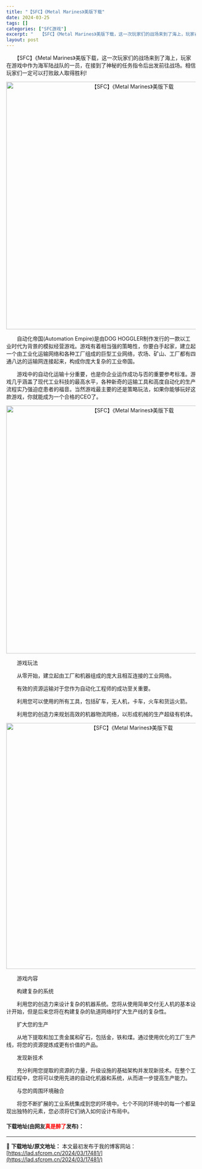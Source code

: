 ```yaml
---
title: "【SFC】《Metal Marines》美版下载"
date: 2024-03-25
tags: []
categories: ["SFC游戏"]
excerpt: "　　【SFC】《Metal Marines》美版下载，这一次玩家们的战场来到了海上，玩家在游戏中作为海军陆战队的一员，在接到了神秘的任务指令后出发前往战场。相信玩家们一定可以打败敌人取得胜利! 　　自动化帝国(Automation Empire)是由DOG HOGGLER制作发行的一款以工业时代为背&hellip;"
layout: post
---
```


 <p>　　【SFC】《Metal Marines》美版下载，这一次玩家们的战场来到了海上，玩家在游戏中作为海军陆战队的一员，在接到了神秘的任务指令后出发前往战场。相信玩家们一定可以打败敌人取得胜利!</p> <p align="center"><img align="" border="0" src="https://lad.sfcrom.cn/wp-content/uploads/2024/03/20240325_6600c1a047bbc.png" width="656" alt="【SFC】《Metal Marines》美版下载" /></p> <p>　　自动化帝国(Automation Empire)是由DOG HOGGLER制作发行的一款以工业时代为背景的模拟经营游戏。游戏有着相当强的策略性，你要白手起家，建立起一个由工业化运输网络和各种工厂组成的巨型工业网络，农场、矿山、工厂都有四通八达的运输网连接起来，构成你庞大复杂的工业帝国。</p> <p>　　游戏中的自动化运输十分重要，也是你企业运作成功与否的重要参考标准。游戏几乎涵盖了现代工业科技的最高水平，各种新奇的运输工具和高度自动化的生产流程实乃强迫症患者的福音。当然游戏最主要的还是策略玩法，如果你能够玩好这款游戏，你就能成为一个合格的CEO了。</p> <p align="center"><img align="" border="0" src="https://lad.sfcrom.cn/wp-content/uploads/2024/03/20240325_6600c1a21c736.png" width="657" alt="【SFC】《Metal Marines》美版下载" /></p> <p>　　游戏玩法</p> <p>　　从零开始，建立起由工厂和机器组成的庞大且相互连接的工业网络。</p> <p>　　有效的资源运输对于您作为自动化工程师的成功至关重要。</p> <p>　　利用您可以使用的所有工具，包括矿车，无人机，卡车，火车和货运火箭。</p> <p>　　利用您的创造力来规划高效的机器物流网络，以形成机械的生产超级有机体。</p> <p align="center"><img align="" border="0" src="https://lad.sfcrom.cn/wp-content/uploads/2024/03/20240325_6600c1a381e0e.png" width="652" alt="【SFC】《Metal Marines》美版下载" /></p> <p>　　游戏内容</p> <p>　　构建复杂的系统</p> <p>　　利用您的创造力来设计复杂的机器系统。您将从使用简单交付无人机的基本设计开始，但是后来您将在构建复杂的轨道网络时扩大生产线的复杂性。</p> <p>　　扩大您的生产</p> <p>　　从地下提取和加工贵金属和矿石，包括金，铁和煤。通过使用优化的工厂生产线，将您的资源提炼成更有价值的产品。</p> <p>　　发现新技术</p> <p>　　充分利用您提取的资源的力量，升级设施的基础架构并发现新技术。在整个工程过程中，您将可以使用先进的自动化机器和系统，从而进一步提高生产能力。</p> <p>　　与您的周围环境融合</p> <p>　　将您不断扩展的工业系统集成到您的环境中。七个不同的环境中的每一个都呈现出独特的元素，您必须将它们纳入如何设计布局中。</p> <p><h4>下载地址(由网友<font color="red">真是醉了</font>发布)：</h4></p> 

---
📖 **下载地址/原文地址：** 本文最初发布于我的博客网站：[https://lad.sfcrom.cn/2024/03/17481/](https://lad.sfcrom.cn/2024/03/17481/)
